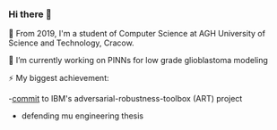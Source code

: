 ### Hi there 👋

🔭 From 2019, I'm a student of Computer Science at AGH University of Science and Technology, Cracow.

🌱 I’m currently working on PINNs for low grade glioblastoma modeling 

⚡ My biggest achievement:

  -[commit](https://github.com/Trusted-AI/adversarial-robustness-toolbox/pull/1063#pullrequestreview-654910306) to IBM's adversarial-robustness-toolbox (ART) project
  
  - defending mu engineering thesis 


